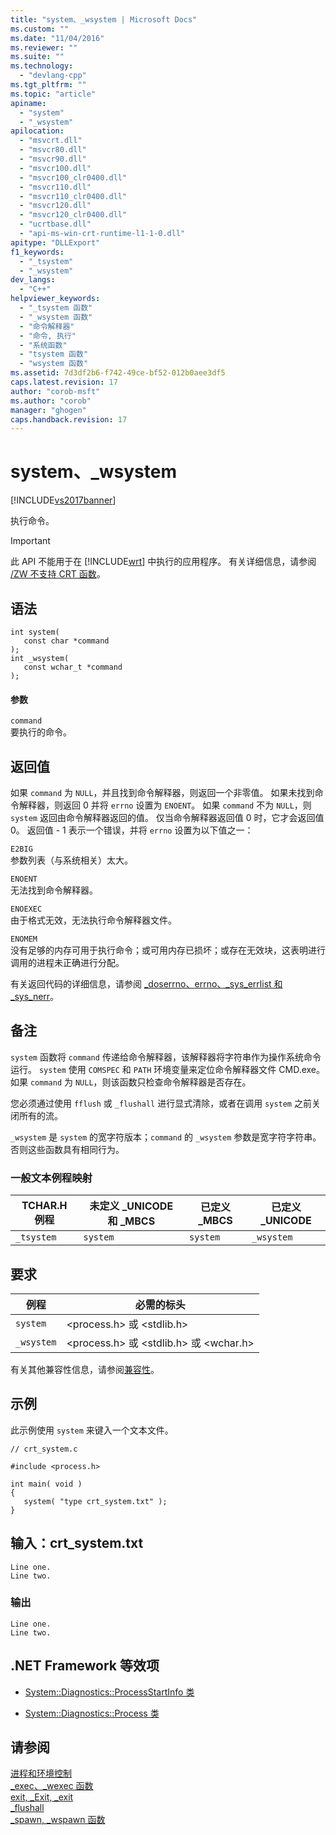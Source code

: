 ```yaml
---
title: "system、_wsystem | Microsoft Docs"
ms.custom: ""
ms.date: "11/04/2016"
ms.reviewer: ""
ms.suite: ""
ms.technology: 
  - "devlang-cpp"
ms.tgt_pltfrm: ""
ms.topic: "article"
apiname: 
  - "system"
  - "_wsystem"
apilocation: 
  - "msvcrt.dll"
  - "msvcr80.dll"
  - "msvcr90.dll"
  - "msvcr100.dll"
  - "msvcr100_clr0400.dll"
  - "msvcr110.dll"
  - "msvcr110_clr0400.dll"
  - "msvcr120.dll"
  - "msvcr120_clr0400.dll"
  - "ucrtbase.dll"
  - "api-ms-win-crt-runtime-l1-1-0.dll"
apitype: "DLLExport"
f1_keywords: 
  - "_tsystem"
  - "_wsystem"
dev_langs: 
  - "C++"
helpviewer_keywords: 
  - "_tsystem 函数"
  - "_wsystem 函数"
  - "命令解释器"
  - "命令, 执行"
  - "系统函数"
  - "tsystem 函数"
  - "wsystem 函数"
ms.assetid: 7d3df2b6-f742-49ce-bf52-012b0aee3df5
caps.latest.revision: 17
author: "corob-msft"
ms.author: "corob"
manager: "ghogen"
caps.handback.revision: 17
---
```

# system、_wsystem
[!INCLUDE[vs2017banner](../../assembler/inline/includes/vs2017banner.md)]

执行命令。  
  
> [!IMPORTANT]
>  此 API 不能用于在 [!INCLUDE[wrt](../../atl/reference/includes/wrt_md.md)] 中执行的应用程序。  有关详细信息，请参阅 [\/ZW 不支持 CRT 函数](http://msdn.microsoft.com/ZH-CN/library/windows/apps/jj606124.aspx)。  
  
## 语法  
  
```  
int system(  
   const char *command   
);  
int _wsystem(  
   const wchar_t *command   
);  
```  
  
#### 参数  
 `command`  
 要执行的命令。  
  
## 返回值  
 如果 `command` 为 `NULL`，并且找到命令解释器，则返回一个非零值。  如果未找到命令解释器，则返回 0 并将 `errno` 设置为 `ENOENT`。  如果 `command` 不为 `NULL`，则 `system` 返回由命令解释器返回的值。  仅当命令解释器返回值 0 时，它才会返回值 0。  返回值 \- 1 表示一个错误，并将 `errno` 设置为以下值之一：  
  
 `E2BIG`  
 参数列表（与系统相关）太大。  
  
 `ENOENT`  
 无法找到命令解释器。  
  
 `ENOEXEC`  
 由于格式无效，无法执行命令解释器文件。  
  
 `ENOMEM`  
 没有足够的内存可用于执行命令；或可用内存已损坏；或存在无效块，这表明进行调用的进程未正确进行分配。  
  
 有关返回代码的详细信息，请参阅 [\_doserrno、errno、\_sys\_errlist 和 \_sys\_nerr](../../c-runtime-library/errno-doserrno-sys-errlist-and-sys-nerr.md)。  
  
## 备注  
 `system` 函数将 `command` 传递给命令解释器，该解释器将字符串作为操作系统命令运行。  `system` 使用 `COMSPEC` 和 `PATH` 环境变量来定位命令解释器文件 CMD.exe。  如果 `command` 为 `NULL`，则该函数只检查命令解释器是否存在。  
  
 您必须通过使用 `fflush` 或 `_flushall` 进行显式清除，或者在调用 `system` 之前关闭所有的流。  
  
 `_wsystem` 是 `system` 的宽字符版本；`command` 的 `_wsystem` 参数是宽字符字符串。  否则这些函数具有相同行为。  
  
### 一般文本例程映射  
  
|TCHAR.H 例程|未定义 \_UNICODE 和 \_MBCS|已定义 \_MBCS|已定义 \_UNICODE|  
|----------------|----------------------------|----------------|-------------------|  
|`_tsystem`|`system`|`system`|`_wsystem`|  
  
## 要求  
  
|例程|必需的标头|  
|--------|-----------|  
|`system`|\<process.h\> 或 \<stdlib.h\>|  
|`_wsystem`|\<process.h\> 或 \<stdlib.h\> 或 \<wchar.h\>|  
  
 有关其他兼容性信息，请参阅[兼容性](../../c-runtime-library/compatibility.md)。  
  
## 示例  
 此示例使用 `system` 来键入一个文本文件。  
  
```  
// crt_system.c  
  
#include <process.h>  
  
int main( void )  
{  
   system( "type crt_system.txt" );  
}  
```  
  
## 输入：crt\_system.txt  
  
```  
Line one.  
Line two.  
```  
  
### 输出  
  
```  
Line one.  
Line two.  
```  
  
## .NET Framework 等效项  
  
-   [System::Diagnostics::ProcessStartInfo 类](https://msdn.microsoft.com/en-us/library/system.diagnostics.processstartinfo.aspx)  
  
-   [System::Diagnostics::Process 类](https://msdn.microsoft.com/en-us/library/system.diagnostics.process.aspx)  
  
## 请参阅  
 [进程和环境控制](../../c-runtime-library/process-and-environment-control.md)   
 [\_exec、\_wexec 函数](../../c-runtime-library/exec-wexec-functions.md)   
 [exit, \_Exit, \_exit](../../c-runtime-library/reference/exit-exit-exit.md)   
 [\_flushall](../../c-runtime-library/reference/flushall.md)   
 [\_spawn, \_wspawn 函数](../../c-runtime-library/spawn-wspawn-functions.md)